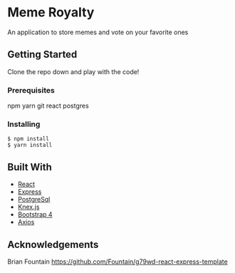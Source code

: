 # Meme Royalty

An application to store memes and vote on your favorite ones

## Getting Started

Clone the repo down and play with the code!

### Prerequisites

npm
yarn
git
react
postgres

### Installing 

```
$ npm install 
$ yarn install 
```


## Built With


* [React](https://reactjs.org/)
* [Express](https://expressjs.com/)
* [PostgreSql](https://www.postgresql.org/)
* [Knex.js](https://knexjs.org/)
* [Bootstrap 4](https://getbootstrap.com/)
* [Axios](https://github.com/axios/axios)


## Acknowledgements

Brian Fountain 
https://github.com/Fountain/g79wd-react-express-template
